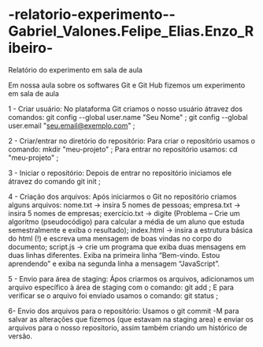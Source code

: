 # -relatorio-experimento--Gabriel_Valones.Felipe_Elias.Enzo_Ribeiro-

Relatório do experimento em sala de aula

Em nossa aula sobre os softwares Git e Git Hub fizemos um experimento em sala de aula


1 - Criar usuário:
No plataforma Git criamos o nosso usuário átravez dos comandos:
git config --global user.name "Seu Nome" ;
git config --global user.email "seu.email@exemplo.com" ;


2 - Criar/entrar no diretório do repositório:
Para criar o repositório usamos o comando:
mkdir "meu-projeto" ;
Para entrar no repositório usamos:
cd "meu-projeto" ;


3 - Iniciar o repositório:
Depois de entrar no repositório iniciamos ele átravez do comando
git init ;


4 - Criação dos arquivos:
Após iniciarmos o Git no repositório criamos alguns arquivos:
nome.txt → insira 5 nomes de pessoas;
empresa.txt → insira 5 nomes de empresas;
exercício.txt → digite (Problema – Crie um algoritmo (pseudocódigo) para calcular a
média de um aluno que estuda semestralmente e exiba o resultado);
index.html → insira a estrutura básica do html (!) e escreva uma mensagem de boas
vindas no corpo do documento;
script.js → crie um programa que exiba duas mensagens em duas linhas diferentes.
Exiba na primeira linha “Bem-vindo. Estou aprendendo” e exiba na segunda linha a
mensagem “JavaScript”.


5 - Envio para área de staging:
Ápos criarmos os arquivos,  adicionamos um arquivo específico à área de staging com o comando:
git add ;
E para verificar se o arquivo foi enviado usamos o comando:
git status ;


6- Envio dos arquivos para o repositório:
Usamos o git commit -M para salvar as alterações que fizemos
(que estavam na staging area) e enviar os arquivos para o nosso repositorio, assim também criando um 
histórico de versão.


